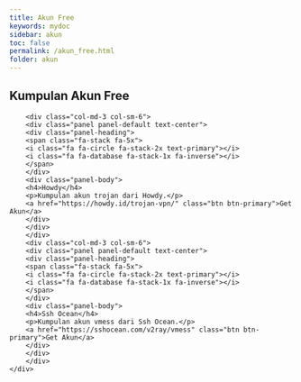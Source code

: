 ```yaml
---
title: Akun Free
keywords: mydoc
sidebar: akun
toc: false
permalink: /akun_free.html
folder: akun
---
```

<div class="row">
        <div class="col-lg-12">
            <h2 class="page-header">Kumpulan Akun Free</h2>
        </div>

        <div class="col-md-3 col-sm-6">
        <div class="panel panel-default text-center">
        <div class="panel-heading">
        <span class="fa-stack fa-5x">
        <i class="fa fa-circle fa-stack-2x text-primary"></i>
        <i class="fa fa-database fa-stack-1x fa-inverse"></i>
        </span>
        </div>
        <div class="panel-body">
        <h4>Howdy</h4>
        <p>Kumpulan akun trojan dari Howdy.</p>
        <a href="https://howdy.id/trojan-vpn/" class="btn btn-primary">Get Akun</a>
        </div>
        </div>
        </div>
        <div class="col-md-3 col-sm-6">
        <div class="panel panel-default text-center">
        <div class="panel-heading">
        <span class="fa-stack fa-5x">
        <i class="fa fa-circle fa-stack-2x text-primary"></i>
        <i class="fa fa-database fa-stack-1x fa-inverse"></i>
        </span>
        </div>
        <div class="panel-body">
        <h4>Ssh Ocean</h4>
        <p>Kumpulan akun vmess dari Ssh Ocean.</p>
        <a href="https://sshocean.com/v2ray/vmess" class="btn btn-primary">Get Akun</a>
        </div>
        </div>
        </div>
    </div>
